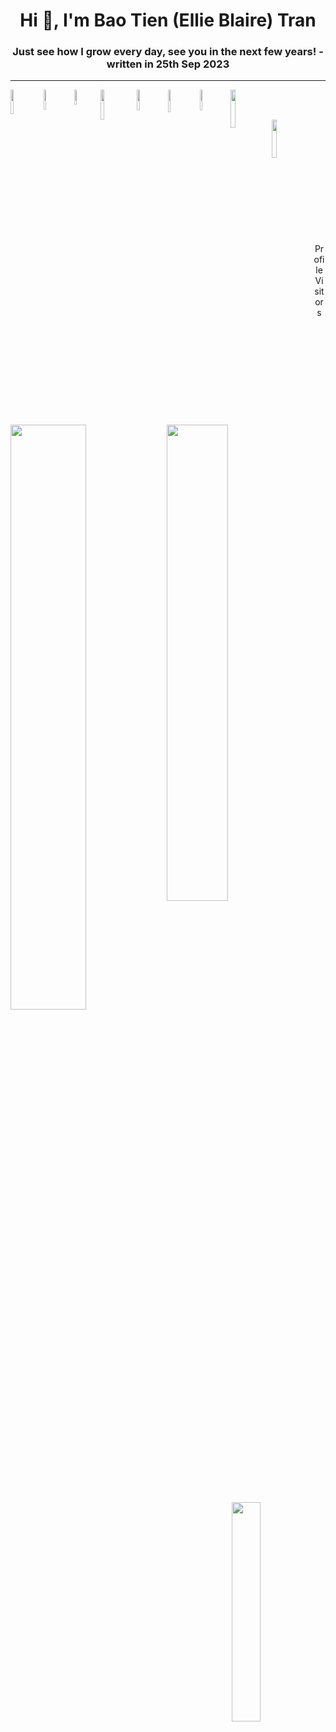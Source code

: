 <h1 align="center">Hi 👋, I'm Bao Tien (Ellie Blaire) Tran</h1>
<h3 align="center">Just see how I grow every day, see you in the next few years! - written in 25th Sep 2023</h3>

---

<img align='left' width='10%' src='https://img.shields.io/badge/python-3670A0?style=for-the-badge&logo=python&logoColor=ffdd54' />
<img align='left' width='9%' src='https://img.shields.io/badge/html5-%23E34F26.svg?style=for-the-badge&logo=html5&logoColor=white' />
<img align='left' width='7.8%' src='https://img.shields.io/badge/css3-%231572B6.svg?style=for-the-badge&logo=css3&logoColor=white' />
<img align='left' width='11%' src='https://img.shields.io/badge/javascript-%23323330.svg?style=for-the-badge&logo=j' />
<img align='left' width='9.2%' src='https://img.shields.io/badge/Numpy-777BB4?style=for-the-badge&logo=numpy&logoColor=white' />
<img align='left' width='9.5%' src='https://img.shields.io/badge/Plotly-239120?style=for-the-badge&logo=plotly&logoColor=white' />
<img align='left' width='9.2%' src='https://img.shields.io/badge/flask-%23000.svg?style=for-the-badge&logo=flask&logoColor=white' />
<img align='left' width='12.5%' src='https://img.shields.io/badge/Bootstrap-563D7C?style=for-the-badge&logo=bootstrap&logoColor=white' />

<br><br>

<img align='left' width='12.5%' src='https://img.shields.io/badge/Streamlit-FF4B4B?style=for-the-badge&logo=Streamlit&logoColor=white' />

<br><br>

<img align='left' width='49%%' src='https://github-readme-stats.vercel.app/api?username=Meowmeow-alt&show_icons=true&theme=radical' />
<img align='left' width='44.2%%' src='https://github-readme-stats.vercel.app/api/top-langs/?username=meowmeow-alt&layout=compact&theme=radical&exclude_repo=131851583,[repo2](https://github.com/me50/Meowmeow-alt)' />

<br><br><br><br><br><br><br><br>

<p align="center">Profile Visitors</p>
<p align="center">
  <img width='30%' src='https://profile-counter.glitch.me/Meowmeow-alt/count.svg' />
</p>



